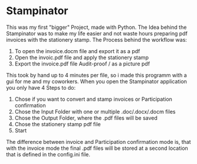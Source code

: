 # Stampinator
This was my first "bigger" Project, made with Python. The Idea behind the Stampinator was to make my life easier and not waste hours preparing pdf invoices
with the stationery stamp. The Process behind the workflow was: 
1. To open the invoice.docm file and export it as a pdf
2. Open the invoic.pdf file and apply the stationery stamp
3. Export the invoice.pdf file Audit-proof / as a picture pdf

This took by hand up to 4 minutes per file, so i made this programm with a gui for me and my coworkers.
When you open the Stampinator application you only have 4 Steps to do:
1. Chose if you want to convert and stamp invoices or Participation confirmation
2. Chose the Input Folder with one or multiple .doc/.docx/.docm files
3. Chose the Output Folder, where the .pdf files will be saved
4. Chose the stationery stamp pdf file
5. Start

The difference between invoice and Participation confirmation mode is, that with the invoice mode the final .pdf files will be stored at a second location
that is defined in the config.ini file.